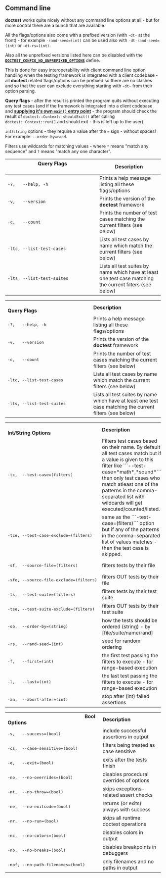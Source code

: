 ## Command line

**doctest** works quite nicely without any command line options at all - but for more control there are a bunch that are available.

All the flags/options also come with a prefixed version (with ```-dt-``` at the front) - for example ```-rand-seed=(int)``` can be used also with ```-dt-rand-seed=(int)``` or ```-dt-rs=(int)```.

Also all the unprefixed versions listed here can be disabled with the [**```DOCTEST_CONFIG_NO_UNPREFIXED_OPTIONS```**](configuration.md) define.

This is done for easy interoperability with client command line option handling when the testing framework is integrated with a client codebase - all **doctest** related flags/options can be prefixed so there are no clashes and so that the user can exclude everything starting with ```-dt-``` from their option parsing.

**Query flags** - after the result is printed the program quits without executing any test cases (and if the framework is integrated into a client codebase and [**supplying it's own ```main()``` entry point**](main.md) - the program should check the result of ```doctest::Context::shouldExit()``` after calling ```doctest::Context::run()``` and should exit - this is left up to the user).

```int```/```string``` options - they require a value after the ```=``` sign - without spaces! For example: ```--order-by=rand```.

Filters use wildcards for matching values - where ```*``` means "match any sequence" and ```?``` means "match any one character".

| &nbsp; Query Flags &nbsp;&nbsp;&nbsp;&nbsp;&nbsp;&nbsp;&nbsp;&nbsp;&nbsp;&nbsp;&nbsp;&nbsp;&nbsp;&nbsp;&nbsp;&nbsp;&nbsp;&nbsp;&nbsp;&nbsp;&nbsp;&nbsp;&nbsp;&nbsp;&nbsp;&nbsp;&nbsp;&nbsp;&nbsp;&nbsp;&nbsp;&nbsp;&nbsp;&nbsp;&nbsp;&nbsp;&nbsp;&nbsp;&nbsp;&nbsp;&nbsp;&nbsp;&nbsp;&nbsp;&nbsp;&nbsp;&nbsp;&nbsp;&nbsp;&nbsp;&nbsp;&nbsp;&nbsp;&nbsp;&nbsp;&nbsp;&nbsp;&nbsp;&nbsp;&nbsp;&nbsp;&nbsp;| Description |
|--------------------------------|----------------------------------------------------------------------------------------------------------|
| ```-?,   --help, -h``` | Prints a help message listing all these flags/options |
| ```-v,   --version``` | Prints the version of the **doctest** framework |
| ```-c,   --count``` | Prints the number of test cases matching the current filters (see below) |
| ```-ltc, --list-test-cases``` | Lists all test cases by name which match the current filters (see below) |
| ```-lts, --list-test-suites``` | Lists all test suites by name which have at least one test case matching the current filters (see below) |

<table><tr><td>
&nbsp;&nbsp;&nbsp;&nbsp;&nbsp;&nbsp;&nbsp;&nbsp;&nbsp;&nbsp;&nbsp;&nbsp;&nbsp;&nbsp;&nbsp;&nbsp;&nbsp;&nbsp;&nbsp;&nbsp;&nbsp;&nbsp;&nbsp;&nbsp;&nbsp;&nbsp;&nbsp;&nbsp;&nbsp;&nbsp;&nbsp;&nbsp;&nbsp;&nbsp;&nbsp;&nbsp;&nbsp;&nbsp;&nbsp;&nbsp;&nbsp;&nbsp;&nbsp;&nbsp;&nbsp;&nbsp;&nbsp;&nbsp;&nbsp;&nbsp;&nbsp;&nbsp;&nbsp;&nbsp;&nbsp;&nbsp;&nbsp;
<b>Query Flags</b>
</td><td>
<b>Description</b>
</td></tr><tr><td>
<pre>-?,   --help, -h</pre>
</td><td>
Prints a help message listing all these flags/options
</td></tr><tr><td>
<pre>-v,   --version</pre>
</td><td>
Prints the version of the <b>doctest</b> framework
</td></tr><tr><td>
<pre>-c,   --count</pre>
</td><td>
Prints the number of test cases matching the current filters (see below)
</td></tr><tr><td>
<pre>-ltc, --list-test-cases</pre>
</td><td>
Lists all test cases by name which match the current filters (see below)
</td></tr><tr><td>
<pre>-lts, --list-test-suites</pre>
</td><td>
Lists all test suites by name which have at least one test case matching the current filters (see below)
</td></tr></table>

<table><tr><td>
&nbsp;&nbsp;&nbsp;&nbsp;&nbsp;&nbsp;&nbsp;&nbsp;&nbsp;&nbsp;&nbsp;&nbsp;&nbsp;&nbsp;&nbsp;&nbsp;&nbsp;&nbsp;&nbsp;&nbsp;&nbsp;&nbsp;&nbsp;&nbsp;&nbsp;&nbsp;&nbsp;&nbsp;&nbsp;&nbsp;&nbsp;&nbsp;&nbsp;&nbsp;&nbsp;&nbsp;&nbsp;&nbsp;&nbsp;&nbsp;&nbsp;&nbsp;&nbsp;&nbsp;&nbsp;&nbsp;&nbsp;&nbsp;&nbsp;&nbsp;&nbsp;&nbsp;&nbsp;&nbsp;&nbsp;&nbsp;&nbsp;
<b>Int/String Options</b>
</td><td>
<b>Description</b>
</td></tr><tr><td>
<pre>-tc,  --test-case=(filters)</pre>
</td><td>
Filters test cases based on their name. By default all test cases match but if a value is given to this filter like ```--test-case=*math*,*sound*``` then only test cases who match atleast one of the patterns in the comma-separated list with wildcards will get executed/counted/listed.
</td></tr><tr><td>
<pre>-tce, --test-case-exclude=(filters)</pre>
</td><td>
same as the ```-test-case=(filters)``` option but if any of the patterns in the comma-separated list of values matches - then the test case is skipped.
</td></tr><tr><td>
<pre>-sf,  --source-file=(filters)</pre>
</td><td>
filters     tests by their file
</td></tr><tr><td>
<pre>-sfe, --source-file-exclude=(filters)</pre>
</td><td>
filters OUT tests by their file
</td></tr><tr><td>
<pre>-ts,  --test-suite=(filters)</pre>
</td><td>
filters     tests by their test suite
</td></tr><tr><td>
<pre>-tse, --test-suite-exclude=(filters)</pre>
</td><td>
filters OUT tests by their test suite
</td></tr><tr><td>
<pre>-ob,  --order-by=(string)</pre>
</td><td>
how the tests should be ordered (string) - by [file/suite/name/rand]
</td></tr><tr><td>
<pre>-rs,  --rand-seed=(int)</pre>
</td><td>
seed for random ordering
</td></tr><tr><td>
<pre>-f,   --first=(int)</pre>
</td><td>
the first test passing the filters to execute - for range-based execution
</td></tr><tr><td>
<pre>-l,   --last=(int)</pre>
</td><td>
the last test passing the filters to execute - for range-based execution
</td></tr><tr><td>
<pre>-aa,  --abort-after=(int)</pre>
</td><td>
stop after (int) failed assertions
</td></tr></table>

<table><tr><td>
&nbsp;&nbsp;&nbsp;&nbsp;&nbsp;&nbsp;&nbsp;&nbsp;&nbsp;&nbsp;&nbsp;&nbsp;&nbsp;&nbsp;&nbsp;&nbsp;&nbsp;&nbsp;&nbsp;&nbsp;&nbsp;&nbsp;&nbsp;&nbsp;&nbsp;&nbsp;&nbsp;&nbsp;&nbsp;&nbsp;&nbsp;&nbsp;&nbsp;&nbsp;&nbsp;&nbsp;&nbsp;&nbsp;&nbsp;&nbsp;&nbsp;&nbsp;&nbsp;&nbsp;&nbsp;&nbsp;&nbsp;&nbsp;&nbsp;&nbsp;&nbsp;&nbsp;&nbsp;&nbsp;&nbsp;&nbsp;&nbsp;
<b>Bool Options</b>
</td><td>
<b>Description</b>
</td></tr><tr><td>
<pre>-s,   --success=(bool)</pre>
</td><td>
include successful assertions in output
</td></tr><tr><td>
<pre>-cs,  --case-sensitive=(bool)</pre>
</td><td>
filters being treated as case sensitive
</td></tr><tr><td>
<pre>-e,   --exit=(bool)</pre>
</td><td>
exits after the tests finish
</td></tr><tr><td>
<pre>-no,  --no-overrides=(bool)</pre>
</td><td>
disables procedural overrides of options
</td></tr><tr><td>
<pre>-nt,  --no-throw=(bool)</pre>
</td><td>
skips exceptions-related assert checks
</td></tr><tr><td>
<pre>-ne,  --no-exitcode=(bool)</pre>
</td><td>
returns (or exits) always with success
</td></tr><tr><td>
<pre>-nr,  --no-run=(bool)</pre>
</td><td>
skips all runtime doctest operations
</td></tr><tr><td>
<pre>-nc,  --no-colors=(bool)</pre>
</td><td>
disables colors in output
</td></tr><tr><td>
<pre>-nb,  --no-breaks=(bool)</pre>
</td><td>
disables breakpoints in debuggers
</td></tr><tr><td>
<pre>-npf, --no-path-filenames=(bool)</pre>
</td><td>
only filenames and no paths in output
</td></tr></table>
